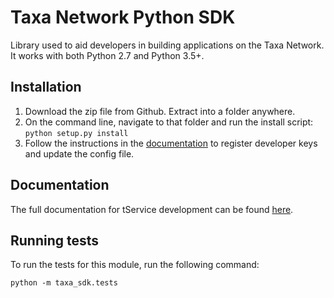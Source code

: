 # Taxa Network Python SDK

Library used to aid developers in building applications on the Taxa Network.
It works with both Python 2.7 and Python 3.5+.

## Installation

1. Download the zip file from Github. Extract into a folder anywhere.
2. On the command line, navigate to that folder and run the install script: `python setup.py install`
3. Follow the instructions in the [documentation](https://docs.taxa.network/python-sdk) to register developer keys and update the config file.

## Documentation

The full documentation for tService development can be found [here](https://docs.taxa.network).

## Running tests

To run the tests for this module, run the following command:

```
python -m taxa_sdk.tests
```

